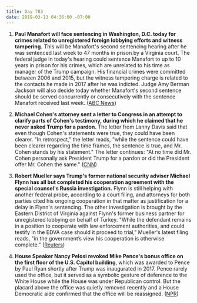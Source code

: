 ```yaml
---
title: Day 783
date: 2019-03-13 04:36:00 -07:00
---
```


1. **Paul Manafort will face sentencing in Washington, D.C. today for crimes related to unregistered foreign lobbying efforts and witness tampering.** This will be Manafort's second sentencing hearing after he was sentenced last week to 47 months in prison by a Virginia court. The federal judge in today's hearing could sentence Manafort to up to 10 years in prison for his crimes, which are unrelated to his time as manager of the Trump campaign. His financial crimes were committed between 2006 and 2015, but the witness tampering charge is related to the contacts he made in 2017 after he was indicted. Judge Amy Berman Jackson will also decide today whether Manafort's second sentence should be served concurrently or consecutively with the sentence Manafort received last week. ([ABC News](https://abcnews.go.com/Politics/facing-47-months-jail-virginia-case-paul-manafort/story?id=61631816))

2. **Michael Cohen's attorney sent a letter to Congress in an attempt to clarify parts of Cohen's testimony, during which he claimed that he never asked Trump for a pardon.** The letter from Lanny Davis said that even though Cohen's statements were true, they could have been clearer. "In retrospect," the letter reads, "while the sentence could have been clearer regarding the time frames, the sentence is true, and Mr. Cohen stands by his statement." The letter continues: "At no time did Mr. Cohen personally ask President Trump for a pardon or did the President offer Mr. Cohen the same." ([CNN](https://www.cnn.com/2019/03/12/politics/michael-cohen-attorney-pardon-testimony/index.html))

3. **Robert Mueller says Trump's former national security adviser Michael Flynn has all but completed his cooperation agreement with the special counsel's Russia investigation.** Flynn is still helping with another federal probe, according to a court filing, and attorneys for both parties cited his ongoing cooperation in that matter as justification for a delay in Flynn's sentencing. The other investigation is brought by the Eastern District of Virginia against Flynn's former business partner for unregistered lobbying on behalf of Turkey. "While the defendant remains in a position to cooperate with law enforcement authorities, and could testify in the EDVA case should it proceed to trial," Mueller's latest filing reads, "in the government’s view his cooperation is otherwise complete." ([Reuters](https://www.reuters.com/article/us-usa-trump-russia-flynn-idUSKBN1QU053))

4. **House Speaker Nancy Pelosi revoked Mike Pence's bonus office on the first floor of the U.S. Capitol building**, which was awarded to Pence by Paul Ryan shortly after Trump was inaugurated in 2017. Pence rarely used the office, but it served as a symbolic gesture of deference to the White House while the House was under Republican control. But the placard above the office was quietly removed recently and a House Democratic aide confirmed that the office will be reassigned. ([NPR](https://www.npr.org/2019/03/12/702577175/speaker-pelosi-revokes-mike-pences-house-office-space))